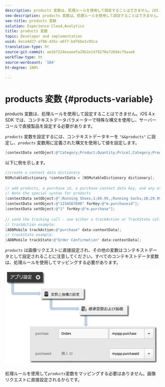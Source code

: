 ```yaml
---
description: products 変数は、処理ルールを使用して設定することはできません。iOS 4.x SDK では、コンテキストデータパラメーターで特殊な構文を使用し、サーバーコールで直接製品を設定する必要があります。
seo-description: products 変数は、処理ルールを使用して設定することはできません。iOS 4.x SDK では、コンテキストデータパラメーターで特殊な構文を使用し、サーバーコールで直接製品を設定する必要があります。
seo-title: products 変数
solution: Experience Cloud,Analytics
title: products 変数
topic: Developer and implementation
uuid: 6ece4d27-ef86-435c-a6f7-bd76be1c95ca
translation-type: ht
source-git-commit: ae16f224eeaeefa29b2e1479270a72694c79aaa0
workflow-type: ht
source-wordcount: '184'
ht-degree: 100%

---
```



# products 変数 {#products-variable}

products 変数は、処理ルールを使用して設定することはできません。iOS 4.x SDK では、コンテキストデータパラメーターで特殊な構文を使用し、サーバーコールで直接製品を設定する必要があります。

*`products`* 変数を設定するには、コンテキストデータキーを `"&&products"` に設定し、*`products`* 変数用に定義された構文を使用して値を設定します。

```objective-c
[contextData setObject:@"Category;Product;Quantity;Price[,Category;Product;Quantity;Price]" forKey:@"&&products"];
```

以下に例を示します。

```objective-c
//create a context data dictionary 
NSMutableDictionary *contextData = [NSMutableDictionary dictionary]; 
 
// add products, a purchase id, a purchase context data key, and any other data you want to collect. 
// Note the special syntax for products 
[contextData setObject:@";Running Shoes;1;69.95,;Running Socks;10;29.99" forKey:@"&&products"]; 
[contextData setObject:@"1234567890" forKey:@"m.purchaseid"]; 
[contextData setObject:@"1" forKey:@"m.purchase"]; 
 
// send the tracking call - use either a trackAction or TrackState call. 
// trackAction example: 
[ADBMobile trackAction:@"purchase" data:contextData]; 
// trackState example: 
[ADBMobile trackState:@"Order Confirmation" data:contextData]; 
```

*`products`* は画像リクエストに直接設定され、その他の変数はコンテキストデータとして設定されることに注意してください。すべてのコンテキストデータ変数は、処理ルールを使用してマッピングする必要があります。

![](assets/map-products.png)

処理ルールを使用して&#x200B;*`products`*&#x200B;変数をマッピングする必要はありません。画像リクエストに直接設定されるからです。
